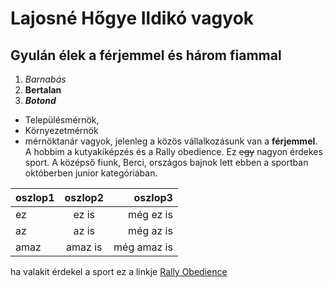 # Lajosné Hőgye Ildikó vagyok
## Gyulán élek a férjemmel és három fiammal
1. *Barnabás*
1. **Bertalan**
1.  **_Botond_**
* Településmérnök, 
* Környezetmérnök 
* mérnöktanár vagyok, 
jelenleg a közös vállalkozásunk van a **__férjemmel__**.
A hobbim a kutyakiképzés és a Rally obedience. Ez ~~egy~~ nagyon érdekes sport. A középső fiunk, Berci, országos bajnok lett ebben a sportban októberben junior kategóriában. 

| oszlop1     | oszlop2           | oszlop3  |
| ------------- |:-------------:| -----:|
|ez     | ez is | még ez is |
| az      | az is     |   még az is |
| amaz | amaz is      |    még amaz is |
ha valakit érdekel a sport ez a linkje [Rally Obedience](www.rallyobedience.hu)